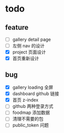 # todo

## feature

-   [ ] gallery detail page
-   [ ] 左侧 nav 的设计
-   [x] project 页面设计
-   [x] 首页重新设计

## bug

-   [x] gallery loading 全屏
-   [x] dashboard github 链接
-   [x] 首页 z-index
-   [ ] github 两种登录方式
-   [ ] foodmap 添加数据
-   [ ] 清理不需要的包
-   [ ] public_token 问题
